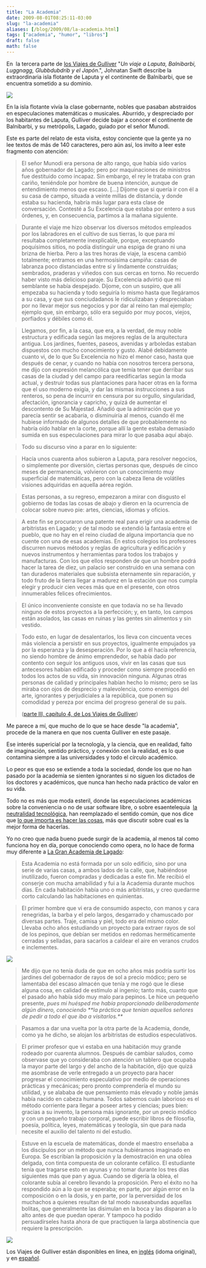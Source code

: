 ```yaml
---
title: "La Academia"
date: 2009-08-01T08:25:11-03:00
slug: "la-academia"
aliases: [/blog/2009/08/la-academia.html]
tags: ["academia", "humor", "libros"]
draft: false
math: false
---
```


En  la tercera parte de [los Viajes de
Gulliver](http://es.wikisource.org/wiki/Los_viajes_de_Gulliver) 
"*Un viaje a Laputa, Balnibarbi, Luggnagg, Glubbdubdrib y el Japón*.",
Johnatan Swift describe la extraordinaria isla flotante de Laputa y el
continente de Balnibarbi, que se encuentra sometido a su dominio.

![](gulliver-travels.jpeg)

En la isla flotante vivía la clase gobernante, nobles que pasaban
abstraidos en especulaciones matemáticas o musicales. Aburrido, y
despreciado por los habitantes de Laputa, Gulliver decide bajar a
conocer el continente de Balnibarbi, y su metrópolis, Lagado, guiado por
el señor Munodi.

Este es parte del relato de esta visita, estoy conciente que la gente ya
no lee textos de más de 140 caracteres, pero aún así, los invito a leer
este fragmento con atención:

> El señor Munodi era persona de alto rango, que había sido varios años
> gobernador de Lagado; pero por maquinaciones de ministros fue
> destituido como incapaz. Sin embargo, el rey le trataba con gran
> cariño, teniéndole por hombre de buena intención, aunque de
> entendimiento menos que escaso. \[\...\] Díjome que si quería ir con
> él a su casa de campo, situada a veinte millas de distancia, y donde
> estaba su hacienda, habría más lugar para esta clase de conversación.
> Contesté a Su Excelencia que estaba por entero a sus órdenes, y, en
> consecuencia, partimos a la mañana siguiente.


> Durante el viaje me hizo observar los diversos métodos empleados por
> los labradores en el cultivo de sus tierras, lo que para mí resultaba
> completamente inexplicable, porque, exceptuando poquísimos sitios, no
> podía distinguir una espiga de grano ni una brizna de hierba. Pero a
> las tres horas de viaje, la escena cambió totalmente; entramos en una
> hermosísima campiña: casas de labranza poco distanciadas entre sí y
> lindamente construidas; sembrados, praderas y viñedos con sus cercas
> en torno. No recuerdo haber visto más delicioso paraje. Su Excelencia
> advirtió que mi semblante se había despejado. Díjome, con un suspiro,
> que allí empezaba su hacienda y todo seguiría lo mismo hasta que
> llegáramos a su casa, y que sus conciudadanos le ridiculizaban y
> despreciaban por no llevar mejor sus negocios y por dar al reino tan
> mal ejemplo; ejemplo que, sin embargo, sólo era seguido por muy pocos,
> viejos, porfiados y débiles como él.


> Llegamos, por fin, a la casa, que era, a la verdad, de muy noble
> estructura y edificada según las mejores reglas de la arquitectura
> antigua. Los jardines, fuentes, paseos, avenidas y arboledas estaban
> dispuestos con mucho conocimiento y gusto. Alabé debidamente cuanto
> vi, de lo que Su Excelencia no hizo el menor caso, hasta que después
> de cenar, y cuando no había con nosotros tercera persona, me dijo con
> expresión melancólica que temía tener que derribar sus casas de la
> ciudad y del campo para reedificarlas según la moda actual, y destruir
> todas sus plantaciones para hacer otras en la forma que el uso moderno
> exigía, y dar las mismas instrucciones a sus renteros, so pena de
> incurrir en censura por su orgullo, singularidad, afectación,
> ignorancia y capricho, y quizá de aumentar el descontento de Su
> Majestad. Añadió que la admiración que yo parecía sentir se acabaría,
> o disminuiría al menos, cuando él me hubiese informado de algunos
> detalles de que probablemente no habría oído hablar en la corte,
> porque allí la gente estaba demasiado sumida en sus especulaciones
> para mirar lo que pasaba aquí abajo.


> Todo su discurso vino a parar en lo siguiente:

> Hacía unos cuarenta años subieron a Laputa, para resolver negocios, o
> simplemente por diversión, ciertas personas que, después de cinco
> meses de permanencia, volvieron con un conocimiento muy superficial de
> matemáticas, pero con la cabeza llena de volátiles visiones adquiridas
> en aquella aérea región.


> Estas personas, a su regreso, empezaron a mirar con disgusto el
> gobierno de todas las cosas de abajo y dieron en la ocurrencia de
> colocar sobre nuevo pie: artes, ciencias, idiomas y oficios.

> A este fin se procuraron una patente real para erigir una academia de
> arbitristas en Lagado; y de tal modo se extendió la fantasía entre el
> pueblo, que no hay en el reino ciudad de alguna importancia que no
> cuente con una de esas academias. En estos colegios los profesores
> discurren nuevos métodos y reglas de agricultura y edificación y
> nuevos instrumentos y herramientas para todos los trabajos y
> manufacturas. Con los que ellos responden de que un hombre podrá hacer
> la tarea de diez, un palacio ser construido en una semana con tan
> duraderos materiales que subsista eternamente sin reparación, y todo
> fruto de la tierra llegar a madurez en la estación que nos cumpla
> elegir y producir cien veces más que en el presente, con otros
> innumerables felices ofrecimientos.

> El único inconveniente consiste en que todavía no se ha llevado
> ninguno de estos proyectos a la perfección; y, en tanto, los campos
> están asolados, las casas en ruinas y las gentes sin alimentos y sin
> vestido.

> Todo esto, en lugar de desalentarlos, los lleva con cincuenta veces
> más violencia a persistir en sus proyectos, igualmente empujados ya
> por la esperanza y la desesperación. Por lo que a él hacía referencia,
> no siendo hombre de ánimo emprendedor, se había dado por contento con
> seguir los antiguos usos, vivir en las casas que sus antecesores
> habían edificado y proceder como siempre procedió en todos los actos
> de su vida, sin innovación ninguna. Algunas otras personas de calidad
> y principales habían hecho lo mismo; pero se las miraba con ojos de
> desprecio y malevolencia, como enemigos del arte, ignorantes y
> perjudiciales a la república, que ponen su comodidad y pereza por
> encima del progreso general de su país.
>
> ([parte III, capítulo 4, de Los Viajes de
> Gulliver](http://es.wikisource.org/wiki/Los_viajes_de_Gulliver:_Parte_III,_Cap%C3%ADtulo_IV))

Me parece a mí, que mucho de lo que se hace desde "la academia",
procede de la manera en que nos cuenta Gulliver en este pasaje.

Ese interés supericial por la tecnología, y la ciencia, que en realidad,
falto de imaginación, sentido práctico, y conexión con la realidad, es
lo que contamina siempre a las universidades y todo el círculo
académico.

Lo peor es que eso se extiende a toda la sociedad, donde los que no han
pasado por la academia se sienten ignorantes si no siguen los dictados
de los doctores y académicos, que nunca han hecho nada práctico de valor
en su vida.

Todo no es más que moda esteril, donde las especulaciones académicas
sobre la conveniencia o no de usar software libre, o sobre esaentelequia
 [la neutralidad tecnológica](http://www.mop.cl/noticias/200907/090731_bitar.htm), han
reemplazado el sentido común, que nos dice que [lo que importa es hacer
las cosas](http://www.lnds.net/2008/08/la-leccion-de-ceramica.html), más
que discutir sobre cual es la mejor forma de hacerlas.

Yo no creo que nada bueno puede surgir de la academia, al menos tal como
funciona hoy en día, porque conociendo como opera, no lo hace de forma
muy diferente a [La Gran Academia de Lagado](http://es.wikisource.org/wiki/Los_viajes_de_Gulliver:_Parte_III,_Cap%C3%ADtulo_V):

> Esta Academia no está formada por un solo edificio, sino por una serie
> de varias casas, a ambos lados de la calle, que, habiéndose
> inutilizado, fueron compradas y dedicadas a este fin. Me recibió el
> conserje con mucha amabilidad y fui a la Academia durante muchos días.
> En cada habitación había uno o más arbitristas, y creo quedarme corto
> calculando las habitaciones en quinientas.

> El primer hombre que vi era de consumido aspecto, con manos y cara
> renegridas, la barba y el pelo largos, desgarrado y chamuscado por
> diversas partes. Traje, camisa y piel, todo era del mismo color.
> Llevaba ocho años estudiando un proyecto para extraer rayos de sol de
> los pepinos, que debían ser metidos en redomas herméticamente cerradas
> y selladas, para sacarlos a caldear el aire en veranos crudos e
> inclementes.

![](writing_machine.jpg)
>
> Me dijo que no tenía duda de que en ocho años más podría surtir los
> jardines del gobernador de rayos de sol a precio módico; pero se
> lamentaba del escaso almacén que tenía y me rogó que le diese alguna
> cosa, en calidad de estímulo al ingenio; tanto más, cuanto que el
> pasado año había sido muy malo para pepinos. Le hice un pequeño
> presente, *pues mi huésped me había proporcionado deliberadamente
> algún dinero, conociendo \*\*la práctica que tenían aquellos señores
> de pedir a todo el que iba a visitarlos.\*\**

> Pasamos a dar una vuelta por la otra parte de la Academia, donde,
> como ya he dicho, se alojan los arbitristas de estudios
> especulativos.

> El primer profesor que vi estaba en una habitación muy grande
> rodeado por cuarenta alumnos. Después de cambiar saludos, como
> observase que yo consideraba con atención un tablero que ocupaba la
> mayor parte del largo y del ancho de la habitación, dijo que quizá
> me asombrase de verle entregado a un proyecto para hacer progresar
> el conocimiento especulativo por medio de operaciones prácticas y
> mecánicas; pero pronto comprendería el mundo su utilidad, y se
> alababa de que pensamiento más elevado y noble jamás había nacido en
> cabeza humana. Todos sabemos cuán laborioso es el método corriente
> para llegar a poseer artes y ciencias; pues bien: gracias a su
> invento, la persona más ignorante, por un precio módico y con un
> pequeño trabajo corporal, puede escribir libros de filosofía,
> poesía, política, leyes, matemáticas y teología, sin que para nada
> necesite el auxilio del talento ni del estudio.


> Estuve en la escuela de matemáticas, donde el maestro enseñaba a los
> discípulos por un método que nunca hubiéramos imaginado en Europa.
> Se escribían la proposición y la demostración en una oblea delgada,
> con tinta compuesta de un colorante cefálico. El estudiante tenía
> que tragarse esto en ayunas y no tomar durante los tres días
> siguientes más que pan y agua. Cuando se digería la oblea, el
> colorante subía al cerebro llevando la proposición. Pero el éxito no
> ha respondido aún a lo que se esperaba; en parte, por algún error en
> la composición o en la dosis, y en parte, por la perversidad de los
> muchachos a quienes resultan de tal modo nauseabundas aquellas
> bolitas, que generalmente las disimulan en la boca y las disparan a
> lo alto antes de que puedan operar. Y tampoco ha podido
> persuadírseles hasta ahora de que practiquen la larga abstinencia
> que requiere la prescripción.


![](gullivers_travels_book.jpg)

Los Viajes de Gulliver están disponibles en linea,
en [inglés](http://www.gutenberg.org/etext/829) (idoma original), y
en [español](http://es.wikisource.org/wiki/Los_viajes_de_Gulliver).
